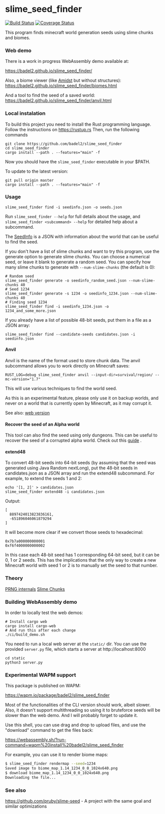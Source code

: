 # slime_seed_finder

[![Build Status](https://travis-ci.com/Badel2/slime_seed_finder.svg?branch=master)](https://travis-ci.com/Badel2/slime_seed_finder)
[![Coverage Status](https://coveralls.io/repos/github/Badel2/slime_seed_finder/badge.svg?branch=master)](https://coveralls.io/github/Badel2/slime_seed_finder?branch=master)

This program finds minecraft world generation seeds using slime chunks and
biomes.

### Web demo
There is a work in progress WebAssembly demo available at:

<https://badel2.github.io/slime_seed_finder/>

Also, a biome viewer (like [Amidst](https://github.com/toolbox4minecraft/amidst) but without structures):
<https://badel2.github.io/slime_seed_finder/biomes.html>

And a tool to find the seed of a saved world:
<https://badel2.github.io/slime_seed_finder/anvil.html>

### Local instalation
To build this project you need to install the Rust programming language. Follow the instructions on https://rustup.rs
Then, run the following commands
```
git clone https://github.com/badel2/slime_seed_finder
cd slime_seed_finder
cargo install --path . --features="main" -f
```

Now you should have the `slime_seed_finder` executable in your $PATH.

To update to the latest version:

```
git pull origin master
cargo install --path . --features="main" -f
```

### Usage
```
slime_seed_finder find -i seedinfo.json -o seeds.json
```

Run `slime_seed_finder --help` for full details about the usage,
and `slime_seed_finder <subcommand> --help` for detailed help about a
subcommand.

The [SeedInfo](https://github.com/Badel2/slime_seed_finder/blob/master/docs/seedinfo.md)
is a JSON with information about the world that can be useful to find the seed.

If you don't have a list of slime chunks and want to try this program, use the generate option to generate slime chunks.
You can choose a numerical seed, or leave it blank to generate a random seed.
You can specify how many slime chunks to generate with `--num-slime-chunks` (the default is 0):
```
# Random seed
slime_seed_finder generate -o seedinfo_random_seed.json --num-slime-chunks 40
# Seed 1234
slime_seed_finder generate -s 1234 -o seedinfo_1234.json --num-slime-chunks 40
# Finding seed 1234
slime_seed_finder find -i seedinfo_1234.json -o 1234_and_some_more.json
```

If you already have a list of possible 48-bit seeds, put them in a file as a JSON array:

```
slime_seed_finder find --candidate-seeds candidates.json -i seedinfo.json
```

#### Anvil

Anvil is the name of the format used to store chunk data.
The anvil subcommand allows you to work directly on Minecraft saves:

```
RUST_LOG=debug slime_seed_finder anvil --input-dir=survival/region/ --mc-version="1.7"
```

This will use various techniques to find the world seed.

As this is an experimental feature, please only use it on backup worlds, and
never on a world that is currently open by Minecraft, as it may corrupt it.

See also: [web version](https://badel2.github.io/slime_seed_finder/anvil.html)

#### Recover the seed of an Alpha world

This tool can also find the seed using only dungeons. This can be useful to
recover the seed of a corrupted alpha world. Check out this
[guide](https://github.com/Badel2/slime_seed_finder/blob/master/docs/dungeons.md)
.

#### extend48

To convert 48-bit seeds into 64-bit seeds (by assuming that the seed was generated
using Java Random nextLong), put the 48-bit seeds in candidates.json as a JSON array
and run the extend48 subcommand. For example, to extend the seeds 1 and 2:

```
echo '[1, 2]' > candidates.json
slime_seed_finder extend48 -i candidates.json
```

Output:

```
[
  8897424013823836161,
  -651896046061879294
]
```

It will become more clear if we convert those seeds to hexadecimal:

```
0x7b7a000000000001
0xf6f4000000000002
```

In this case each 48-bit seed has 1 corresponding 64-bit seed, but it can be 0,
1 or 2 seeds. This has the implications that the only way to create a new
Minecraft world with seed 1 or 2 is to manually set the seed to that number.

### Theory

[PRNG internals](https://github.com/Badel2/slime_seed_finder/blob/master/docs/prng.md)
[Slime Chunks](https://github.com/Badel2/slime_seed_finder/blob/master/docs/slime_chunks.md)

### Building WebAssembly demo

In order to locally test the web demos:

```
# Install cargo web
cargo install cargo-web
# And run this after each change
./ci/build_demo.sh
```

You need to run a local web server at the `static/` dir. You can use the provided
`server.py` file, which starts a server at http://localhost:8000

```
cd static
python3 server.py
```

### Experimental WAPM support

This package is published on WAPM:

<https://wapm.io/package/badel2/slime_seed_finder>

Most of the functionalities of the CLI version should work, albeit slower.
Also, it doesn't support multithreading so using it to bruteforce seeds will be
slower than the web demo. And I will probably forget to update it.

Use this shell, you can use drag and drop to upload files, and use the
"download" command to get the files back:

<https://webassembly.sh/?run-command=wapm%20install%20badel2/slime_seed_finder>

For example, you can use it to render biome maps:

```sh
$ slime_seed_finder rendermap --seed=1234
Saved image to biome_map_1.14_1234_0_0_1024x640.png
$ download biome_map_1.14_1234_0_0_1024x640.png
Downloading the file...
```

### See also
https://github.com/pruby/slime-seed - A project with the same goal and similar optimizations
